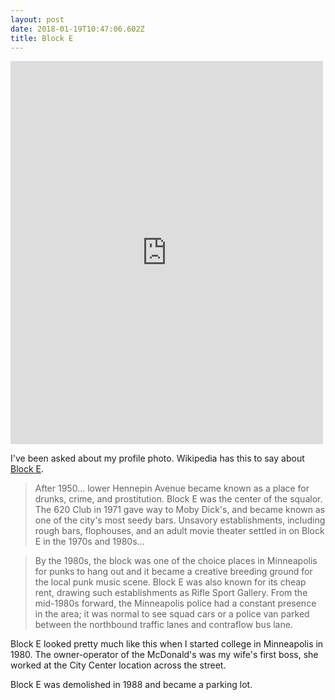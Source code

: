 ```yaml
---
layout: post
date: 2018-01-19T10:47:06.602Z
title: Block E
---
```

<iframe src="https://www.facebook.com/plugins/post.php?href=https%3A%2F%2Fwww.facebook.com%2Foldmpls%2Fphotos%2Fa.119636488056535.13615.119633278056856%2F1658991434121025%2F%3Ftype%3D3&width=500" width="500" height="613" style="border:none;overflow:hidden" scrolling="no" frameborder="0" allowTransparency="true"></iframe>

I've been asked about my profile photo. Wikipedia has this to say about [Block E](https://en.wikipedia.org/wiki/Mayo_Clinic_Square). 

> After 1950… lower Hennepin Avenue became known as a place for drunks, crime, and prostitution. Block E was the center of the squalor. The 620 Club in 1971 gave way to Moby Dick's, and became known as one of the city's most seedy bars. Unsavory establishments, including rough bars, flophouses, and an adult movie theater settled in on Block E in the 1970s and 1980s…

> By the 1980s, the block was one of the choice places in Minneapolis for punks to hang out and it became a creative breeding ground for the local punk music scene. Block E was also known for its cheap rent, drawing such establishments as Rifle Sport Gallery. From the mid-1980s forward, the Minneapolis police had a constant presence in the area; it was normal to see squad cars or a police van parked between the northbound traffic lanes and contraflow bus lane.

Block E looked pretty much like this when I started college in Minneapolis in 1980. The owner-operator of the McDonald's was my wife's first boss, she  worked at the City Center location across the street.

Block E was demolished in 1988 and became a parking lot.

